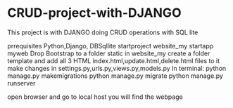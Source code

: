# CRUD-project-with-DJANGO
This project is  with DJANGO  doing CRUD operations with SQL lite

prrequisites Python,Django, DBSqllite
startproject website_my
startapp myweb
Drop Bootstrap to a folder static in website_my
create a folder template and add all 3 HTML index.html,update.html,delete.html files to it
make changes in settings.py,urls.py,views.py,models.py
In terminal:
python manage.py makemigrations
python manage.py migrate
python manage.py runserver

open browser and go to local host you will find the webpage
